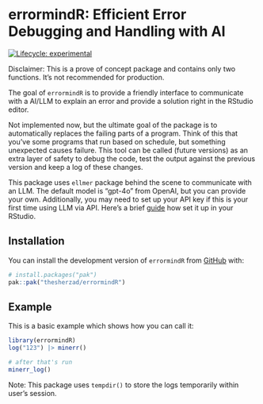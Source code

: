 
<!-- README.md is generated from README.Rmd. Please edit that file -->

# errormindR: Efficient Error Debugging and Handling with AI

<!-- badges: start -->

[![Lifecycle:
experimental](https://img.shields.io/badge/lifecycle-experimental-orange.svg)](https://lifecycle.r-lib.org/articles/stages.html#experimental)
<!-- badges: end -->

Disclaimer: This is a prove of concept package and contains only two
functions. It’s not recommended for production.

The goal of `errormindR` is to provide a friendly interface to
communicate with a AI/LLM to explain an error and provide a solution
right in the RStudio editor.

Not implemented now, but the ultimate goal of the package is to
automatically replaces the failing parts of a program. Think of this
that you’ve some programs that run based on schedule, but something
unexpected causes failure. This tool can be called (future versions) as
an extra layer of safety to debug the code, test the output against the
previous version and keep a log of these changes.

This package uses `ellmer` package behind the scene to communicate with
an LLM. The default model is “gpt-4o” from OpenAI, but you can provide
your own. Additionally, you may need to set up your API key if this is
your first time using LLM via API. Here’s a brief
[guide](https://ellmer.tidyverse.org/reference/chat_openai.html?q=OPENAI_API_KEY#arg-api-key)
how set it up in your RStudio.

## Installation

You can install the development version of `errormindR` from
[GitHub](https://github.com/) with:

``` r
# install.packages("pak")
pak::pak("thesherzad/errormindR")
```

## Example

This is a basic example which shows how you can call it:

``` r
library(errormindR)
log("123") |> minerr()

# after that's run
minerr_log()
```

Note: This package uses `tempdir()` to store the logs temporarily within
user’s session.
